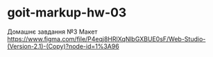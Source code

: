 # goit-markup-hw-03
Домашнє завдання №3
Макет https://www.figma.com/file/P4eqj8HRlXqNlbGXBUE0sF/Web-Studio-(Version-2.1)-(Copy)?node-id=1%3A96
